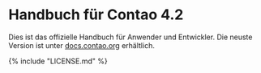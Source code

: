 # Handbuch für Contao 4.2

Dies ist das offizielle Handbuch für Anwender und Entwickler. Die neuste
Version ist unter [docs.contao.org](https://docs.contao.org/) erhältlich.


{% include "LICENSE.md" %}
